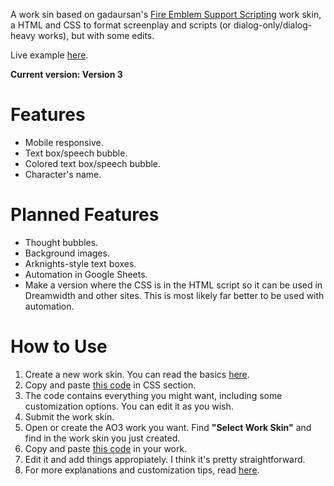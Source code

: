 A work sin based on gadaursan's [Fire Emblem Support Scripting](https://archiveofourown.org/works/8631214/chapters/21337784) work skin, a HTML and CSS to format screenplay and scripts (or dialog-only/dialog-heavy works), but with some edits.

Live example [here](https://archiveofourown.org/works/24349453/chapters/58715851).

**Current version: Version 3**

# Features
- Mobile responsive.
- Text box/speech bubble.
- Colored text box/speech bubble.
- Character's name.

# Planned Features
- Thought bubbles.
- Background images.
- Arknights-style text boxes.
- Automation in Google Sheets.
- Make a version where the CSS is in the HTML script so it can be used in Dreamwidth and other sites. This is most likely far better to be used with automation.

# How to Use
1. Create a new work skin. You can read the basics [here](https://archiveofourown.org/faq/tutorial-creating-a-work-skin?language_id=en).
2. Copy and paste [this code](https://github.com/Clover-Zero/ao3-dialogue/blob/main/basic-css.css) in CSS section.
3. The code contains everything you might want, including some customization options. You can edit it as you wish.
4. Submit the work skin.
4. Open or create the AO3 work you want. Find **"Select Work Skin"** and find in the work skin you just created.
5. Copy and paste [this code](https://github.com/Clover-Zero/ao3-dialogue/blob/main/basic-html.html) in your work.
6. Edit it and add things appropiately. I think it's pretty straightforward.
7. For more explanations and customization tips, read [here](https://github.com/Clover-Zero/ao3-dialogue/blob/main/Tips.md).
